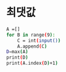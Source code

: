 # 최댓값
``` bash
A =[]
for B in range(9):
    C = int(input())
    A.append(C)
D=max(A)
print(D)
print(A.index(D)+1)

```